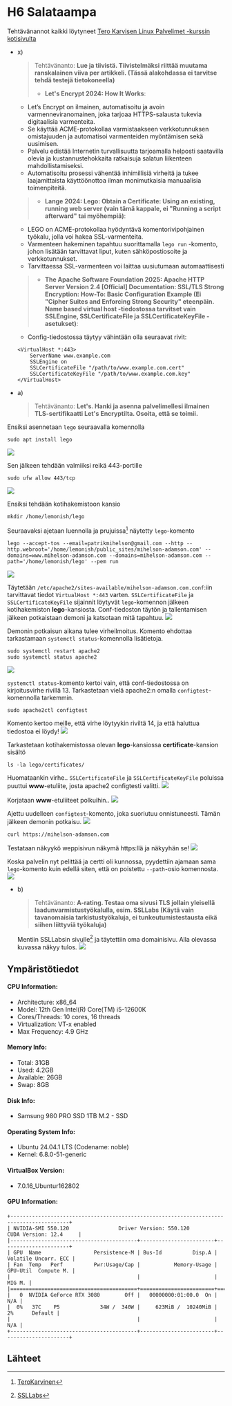 # H6 Salataampa

Tehtävänannot kaikki löytyneet [Tero Karvisen Linux Palvelimet -kurssin kotisivulta](https://terokarvinen.com/linux-palvelimet/)

- x)

  > Tehtävänanto:
  > **Lue ja tiivistä. Tiivistelmäksi riittää muutama ranskalainen viiva per artikkeli. (Tässä alakohdassa ei tarvitse tehdä testejä tietokoneella)**
  >
  > - **Let's Encrypt 2024: How It Works**:

  - Let’s Encrypt on ilmainen, automatisoitu ja avoin varmenneviranomainen, joka tarjoaa HTTPS-salausta tukevia digitaalisia varmenteita.
  - Se käyttää ACME-protokollaa varmistaakseen verkkotunnuksen omistajuuden ja automatisoi varmenteiden myöntämisen sekä uusimisen.
  - Palvelu edistää Internetin turvallisuutta tarjoamalla helposti saatavilla olevia ja kustannustehokkaita ratkaisuja salatun liikenteen mahdollistamiseksi.
  - Automatisoitu prosessi vähentää inhimillisiä virheitä ja tukee laajamittaista käyttöönottoa ilman monimutkaisia manuaalisia toimenpiteitä.

  > - **Lange 2024: Lego: Obtain a Certificate: Using an existing, running web server (vain tämä kappale, ei "Running a script afterward" tai myöhempiä)**:

  - LEGO on ACME-protokollaa hyödyntävä komentorivipohjainen työkalu, jolla voi hakea SSL-varmenteita.
  - Varmenteen hakeminen tapahtuu suorittamalla `lego run` -komento, johon lisätään tarvittavat liput, kuten sähköpostiosoite ja verkkotunnukset.
  - Tarvittaessa SSL-varmenteen voi laittaa uusiutumaan automaattisesti

  > - **The Apache Software Foundation 2025: Apache HTTP Server Version 2.4 [Official] Documentation: SSL/TLS Strong Encryption: How-To: Basic Configuration Example (Ei "Cipher Suites and Enforcing Strong Security" eteenpäin. Name based virtual host -tiedostossa tarvitset vain SSLEngine, SSLCertificateFile ja SSLCertificateKeyFile -asetukset)**:

  - Config-tiedostossa täytyy vähintään olla seuraavat rivit:

  ```
  <VirtualHost *:443>
      ServerName www.example.com
      SSLEngine on
      SSLCertificateFile "/path/to/www.example.com.cert"
      SSLCertificateKeyFile "/path/to/www.example.com.key"
  </VirtualHost>
  ```

- a)
  > Tehtävänanto:
  > **Let's. Hanki ja asenna palvelimellesi ilmainen TLS-sertifikaatti Let's Encryptilta. Osoita, että se toimii.**

Ensiksi asennetaan `lego` seuraavalla komennolla

```
sudo apt install lego
```

![](kuvat/lego.png)

Sen jälkeen tehdään valmiiksi reikä 443-portille

```
sudo ufw allow 443/tcp
```

![](kuvat/443reika.png)

Ensiksi tehdään kotihakemistoon kansio

```
mkdir /home/lemonish/lego
```

Seuraavaksi ajetaan luennolla ja prujuissa[^5] näytetty `lego`-komento

```
lego --accept-tos --email=patrikmihelson@gmail.com --http --http.webroot='/home/lemonish/public_sites/mihelson-adamson.com' --domains=www.mihelson-adamson.com --domains=mihelson-adamson.com --path='/home/lemonish/lego' --pem run
```

![](kuvat/legokomento.png)

Täytetään `/etc/apache2/sites-available/mihelson-adamson.com.conf`:iin tarvittavat tiedot `VirtualHost *:443` varten. `SSLCertificateFile` ja `SSLCertificateKeyFile` sijainnit löytyvät `lego`-komennon jälkeen kotihakemiston **lego**-kansiosta. Conf-tiedoston täytön ja tallentamisen jälkeen potkaistaan demoni ja katsotaan mitä tapahtuu.
![](kuvat/conf1.png)

Demonin potkaisun aikana tulee virheilmoitus. Komento ehdottaa tarkastamaan `systemctl status`-komennolla lisätietoja.

```
sudo systemctl restart apache2
sudo systemctl status apache2
```

![](kuvat/debug1.png)

`systemctl status`-komento kertoi vain, että conf-tiedostossa on kirjoitusvirhe rivillä 13. Tarkastetaan vielä apache2:n omalla `configtest`-komennolla tarkemmin.

```
sudo apache2ctl configtest
```

Komento kertoo meille, että virhe löytyykin riviltä 14, ja että haluttua tiedostoa ei löydy!
![](kuvat/debug2.png)

Tarkastetaan kotihakemistossa olevan **lego**-kansiossa **certificate**-kansion sisältö

```
ls -la lego/certificates/
```

Huomataankin virhe.. `SSLCertificateFile` ja `SSLCertificateKeyFile` poluissa puuttui **www**-etuliite, josta apache2 configtesti valitti.
![](kuvat/debug3.png)

Korjataan **www**-etuliiteet polkuihin..
![](kuvat/debug4.png)

Ajettu uudelleen `configtest`-komento, joka suoriutuu onnistuneesti. Tämän jälkeen demonin potkaisu.
![](kuvat/debug5.png)

```
curl https://mihelson-adamson.com
```

Testataan näkyykö weppisivun näkymä https:llä ja näkyyhän se!
![](kuvat/httpstoimii.png)

Koska palvelin nyt pelittää ja certti oli kunnossa, pyydettiin ajamaan sama `lego`-komento kuin edellä siten, että on poistettu `--path`-osio komennosta.
![](kuvat/legokomento2.png)

- b)

  > Tehtävänanto:
  > **A-rating. Testaa oma sivusi TLS jollain yleisellä laadunvarmistustyökalulla, esim. SSLLabs (Käytä vain tavanomaisia tarkistustyökaluja, ei tunkeutumistestausta eikä siihen liittyviä työkaluja)**

  Mentiin SSLLabsin sivulle[^1] ja täytettiin oma domainisivu. Alla olevassa kuvassa näkyy tulos.
  ![](kuvat/ssllabs.png)

## Ympäristötiedot

#### CPU Information:

- Architecture: x86_64
- Model: 12th Gen Intel(R) Core(TM) i5-12600K
- Cores/Threads: 10 cores, 16 threads
- Virtualization: VT-x enabled
- Max Frequency: 4.9 GHz

#### Memory Info:

- Total: 31GB
- Used: 4.2GB
- Available: 26GB
- Swap: 8GB

#### Disk Info:

- Samsung 980 PRO SSD 1TB M.2 - SSD

#### Operating System Info:

- Ubuntu 24.04.1 LTS (Codename: noble)
- Kernel: 6.8.0-51-generic

#### VirtualBox Version:

- 7.0.16_Ubuntur162802

#### GPU Information:

```
+-----------------------------------------------------------------------------------------+
| NVIDIA-SMI 550.120                Driver Version: 550.120        CUDA Version: 12.4     |
|-----------------------------------------+------------------------+----------------------+
| GPU  Name                 Persistence-M | Bus-Id          Disp.A | Volatile Uncorr. ECC |
| Fan  Temp   Perf          Pwr:Usage/Cap |           Memory-Usage | GPU-Util  Compute M. |
|                                         |                        |               MIG M. |
|=========================================+========================+======================|
|   0  NVIDIA GeForce RTX 3080        Off |   00000000:01:00.0  On |                  N/A |
|  0%   37C    P5             34W /  340W |     623MiB /  10240MiB |      2%      Default |
|                                         |                        |                  N/A |
+-----------------------------------------+------------------------+----------------------+
```

## Lähteet

[^1]: [SSLLabs](https://www.ssllabs.com/ssltest/)
[^2]: [Let\'s Encrypt](https://letsencrypt.org/how-it-works/)
[^3]: [Lego](https://go-acme.github.io/lego/usage/cli/obtain-a-certificate/index.html)
[^4]: [Apache](https://httpd.apache.org/docs/2.4/ssl/ssl_howto.html#configexample)
[^5]: [TeroKarvinen](https://terokarvinen.com/linux-palvelimet/#h6-salataampa)
